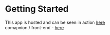 # Getting Started 
This app is hosted and can be seen in action [here](http://3.208.91.132:3000/) \
comapnion / front-end - [here](https://github.com/gurashish1000-coder/spatial-front)
